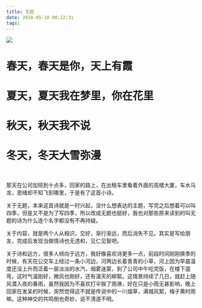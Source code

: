 ```yaml
---
title: 无题
date: 2018-05-18 00:22:31
tags:
---
```


![](https://upload-images.jianshu.io/upload_images/1795856-ff0c1a7034249e4a.jpeg?imageMogr2/auto-orient/strip%7CimageView2/2/w/512)

# 春天，春天是你，天上有霞   #

# 夏天，夏天我在梦里，你在花里 #  

# 秋天，秋天我不说   #

# 冬天，冬天大雪弥漫  #




   &emsp;&emsp;&emsp;&emsp;&emsp;&emsp;&emsp;&emsp;&emsp;&emsp;&emsp;&emsp;&emsp;&emsp;&emsp;&emsp;&emsp;&emsp;&emsp;&emsp;&emsp;&emsp;
   
 那天在公司加班到十点多，回家的路上，在出租车里看着外面的高楼大厦，车水马龙，思绪却不知飞到哪里，于是有了这首小诗。
  
关于无题，本来这首诗就是一时兴起，没什么想表达的主题，写完之后想着可以叫四季，但是又不是为了写四季，所以改成无题也挺好，我也对那些原来读到的叫无题的诗为什么连个名字都没有不再持疑。  

 关于内容，就是两个人从相识，交好，渐行渐远，而后消失不见。其实是写给朋友，完成后发现当做情诗也无违和，见仁见智吧。  

 关于诗和远方，很多人倾向于远方，我好像喜欢诗更多一点，前段时间刚刚换季的时候，有天在公交车上经过一条小河边，河两边长着青青的小草，河上因为早晨温度还没上升而泛着一层淡淡的水汽，烟雾迷蒙，到了公司中午吃完饭，在楼下遛弯，这时气温刚好，微风也刚好，还有漫天的柳絮。这情景持续了几日，就赶上随风潜入夜的春雨，虽然我因为不喜欢打伞挨了雨淋，好在只是小雨无甚影响，晚上回家在发呆的时候，突然觉得这不就是传说中的一川烟草，满城风絮，梅子黄时雨嘛。这种神交的共鸣倒也奇妙，说不清道不明。                        
